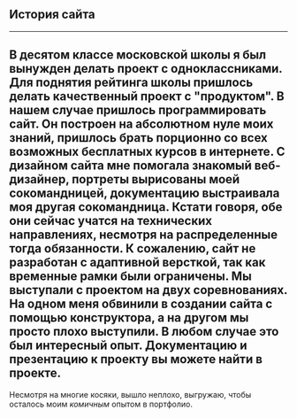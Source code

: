 ## История сайта
---
В десятом классе московской школы я был вынужден делать проект с одноклассниками. 
Для поднятия рейтинга школы пришлось делать качественный проект с "продуктом". В нашем случае пришлось программировать сайт.
Он построен на абсолютном нуле моих знаний, пришлось брать порционно со всех возможных бесплатных курсов в интернете. 
С дизайном сайта мне помогала знакомый веб-дизайнер, портреты вырисованы моей сокомандницей, документацию выстраивала моя другая сокомандница. 
Кстати говоря, обе они сейчас учатся на технических направлениях, несмотря на распределенные тогда обязанности. К сожалению, сайт не разработан с адаптивной версткой, 
так как временные рамки были ограничены. 
Мы выступали с проектом на двух соревнованиях. На одном меня обвинили в создании сайта с помощью конструктора, а на другом мы просто плохо выступили. 
В любом случае это был интересный опыт. Документацию и презентацию к проекту вы можете найти в проекте. <br>
---
Несмотря на многие косяки, вышло неплохо, выгружаю, чтобы осталось моим *комичным* опытом в портфолио.